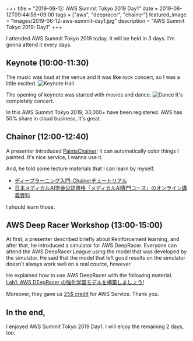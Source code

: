 +++
title =  "2019-06-12: AWS Summit Tokyo 2019 Day1"
date = 2019-06-12T09:44:58+09:00
tags = ["aws", "deepracer", "chainer"]
featured_image = "images/2019-06-12-aws-summit-day1.jpg"
description = "AWS Summit Tokyo 2019: Day1"
+++

I attended AWS Summit Tokyo 2019 today.
It will be held in 3 days.
I'm gonna attend it every days.

<!--
AWS Summit Tokyo 2019 に参加しました。
AWS Summit Tokyo 2019 は3日間開催されます。
-->

## Keynote (10:00-11:30)
The music was loud at the venue and it was like rock concert,
so I was a little excited.
![Keynote Hall](../images/2019-06-12-aws-summit-day1-hall.jpg)

<!--
会場はロックコンサートのように音楽が大音量で流れており、 気分が高まります。
-->

The opening of keynote was started with movies and dance.
![Dance](../images/2019-06-12-aws-summit-day1-dance.jpg)
It's completely concert.

<!--
Openingは映像とともにダンスから始まりました。
-->

In this AWS Summit Tokyo 2019, 33,000+ have been registered.
AWS has 50% share in cloud business, it's great.

<!--
今回のAWS Summit Tokyoも盛況で33,000人以上が登録したそうです。
AWSはCloud分野のShareが50%を超えているし、さすがです。
-->

## Chainer (12:00-12:40)
A presenter introduced [PaintsChainer](https://paintschainer.preferred.tech/index_ja.html);
it can automatically color things I painted.
It's nice service, I wanna use it.

<!--
Preferred Networks の Chainer を使ったサービスを紹介してくれました。
[PaintsChainer](https://paintschainer.preferred.tech/index_ja.html)は、
自動で色をつけてくれるサービスで一度使ってみたくなりました。
-->

And, he told some lecture materials that I can learn by myself.

* [ディープラーニング入門-Chainerチュートリアル](https://tutorials.chainer.org/ja/)
* [日本メディカルAI学会公認資格「メディカルAI専門コース」のオンライン講義資料](https://japan-medical-ai.github.io/medical-ai-course-materials/)

I should learn those.

<!--
あと、自分で学ぶための参考資料として以下も教えてくれました。
* [ディープラーニング入門-Chainerチュートリアル](https://tutorials.chainer.org/ja/)
* [日本メディカルAI学会公認視覚「メディカルAI専門コース」のオンライン抗議資料](https://japan-medical-ai.github.io/medical-ai-course-materials/)

頑張って勉強してみようと思います。
-->

## AWS Deep Racer Workshop (13:00-15:00)
At first, a presenter described briefly about Reinforcement learning,
and after that, he introduced a simulator for AWS DeepRacer.
Everyone can attend the AWS DeepRacer League using the model that was developed by the simulator.
He said that the model that left good results on the simulator doesn't always work well on a real cource, however.

<!--
まずは強化学習について簡単に説明をしてくれた後、
AWS DeepRacer のシミュレータを紹介してくれました。
シミュレータは AWS のサービスを利用して実現されており、
このシミュレータ上で学習したモデルを使ってレースに参加できます。
ただ、シミュレータ上で良い成績を出したモデルでも、
実機でレースコースを走らせるとうまく走らないらしいです。
-->

He explained how to use AWS DeepRacer with the following material.  
[Lab1: AWS DEepRacer の強化学習モデルを構築しましょう!](https://github.com/aws-samples/aws-deepracer-workshops/blob/master/Workshops/2019-AWSSummits-AWSDeepRacerService/Lab1/Readme-Japanese.md)

<!--
以下の資料を参考に DeepRacer の使い方について教えてくれました。

[Lab1: AWS DEepRacer の強化学習モデルを構築しましょう!](https://github.com/aws-samples/aws-deepracer-workshops/blob/master/Workshops/2019-AWSSummits-AWSDeepRacerService/Lab1/Readme-Japanese.md)
-->

Moreover, they gave us [25$ credit](https://aws.amazon.com/jp/awscredits/) for AWS Service.
Thank you.

<!--
あと、クレジットももらえました。
これでトレーニングできるはず。
ありがとうございました。
-->

<!--
## The world of Honda Raas Platform 
### 〜クラウドとロボティクスの融合 - Robotics as a Service
### 株式会社 本田技術研究所

本田技術研究所は、ASIMO を作っていたところ。
人とロボットが共存・協調できる世界を目指しているそうです。
以前、ASIMOを利用したお茶出しサービスを提供していたこともあったそうです。

ただ、バックエンドの構築・運用、セキュリティ対応などに手間がかかったため、
サービスの開発に注力したいと思うようになったそうです。

サービスは AWS 上で開発されており、
User 側の Cloud に API として提供しているそうです。

今は実証実験中で、今年後半から評価して、来年には何かしらの成果を出したいと考えているそうです。
課題は、ロボット・クラウドを含めた設計とデータのプライバシーだそうです。
-->

## In the end,
I enjoyed AWS Summit Tokyo 2019 Day1.
I will enjoy the remaining 2 days, too.

